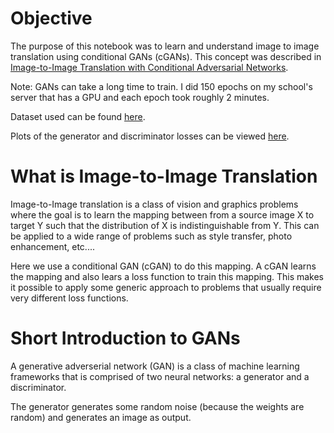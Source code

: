 # Objective
The purpose of this notebook was to learn and understand image to image translation using conditional GANs (cGANs). This concept was described in [Image-to-Image Translation with Conditional Adversarial Networks](https://arxiv.org/abs/1611.07004).

Note: GANs can take a long time to train. I did 150 epochs on my school's server that has a GPU and each epoch took roughly 2 minutes.

Dataset used can be found [here](https://www.kaggle.com/vikramtiwari/pix2pix-dataset).

Plots of the generator and discriminator losses can be viewed [here](https://tensorboard.dev/experiment/HnZe4oRhRBi3oK98evaKLg/#scalars).

#

# What is Image-to-Image Translation

Image-to-Image translation is a class of vision and graphics problems where the goal is to learn the mapping between from a source image X to target Y such that the distribution of X is indistinguishable from Y. This can be applied to a wide range of problems such as style transfer, photo enhancement, etc....  

Here we use a conditional GAN (cGAN) to do this mapping. A cGAN learns the mapping and also lears a loss function to train this mapping. This makes it possible to apply some generic approach to problems that usually require very different loss functions. 

# Short Introduction to GANs

A generative adverserial network (GAN) is a class of machine learning frameworks that is comprised of two neural networks: a generator and a discriminator.

The generator generates some random noise (because the weights are random) and generates an image as output.
